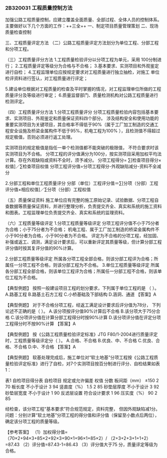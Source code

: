 ### 2B320031	工程质量控制方法
加强公路工程质量控制，应建立覆盖全面质量、全部过程、全体人员的控制体系。主要做好以下几个方面的工作：++三全++
一、制定项目质量管理策划
二、现场质量检查控制

三、工程质量评定方法
（二）公路工程质量评定方法划分为单位工程、分部工程和分项工程。

（三）工程质量评分方法
1.工程质量检验评分以分项工程为单元，采用 100分制进行；
2.工程质量评定等级分为合格与不合格；
3.基本要求、实测项目和外观鉴定进行自检；
4.工程监理单位应按规定要求对工程质量进行独立抽检，对施工  单位检评资料进行签认，对工程质量进行评定；

5.建设单位根据对工程质量的检查及平时掌握的情况，对工程监理单位所做的工程质量评分及等级进行审定；
6.质量监督部门、质量检测机构对公路工程质量进行检测评定。

（四）工程质量评分方法
1.分项工程质量评分
分项工程质量检验内容包括基本要求、实测项目、外观鉴定和质量保证资料四个部分。
涉及结构安全和使用功能的重要实测项目为关键项目，其合格率不得低于90%（属于工厂加工制造的交通工程安全设施及桥梁金属构件不低于95%，机电工程为100% ），且检测值不得超过规定极值，否则必须进行返工处理。

实测项目的规定极值是指任一单个检测值都不能突破的极限值， 不符合要求时该实测项目为不合格。
分项工程的评分值满分为100分，按实测项目采用加权平均法计算。存在外观缺陷或资料不全时，须予减分。
分项工程得分= ∑\[检查项目得分×权值]／∑检查项目权值
分项工程评分值=分项工程得分-外观缺陷减分-资料不全减分

2.分部工程和单位工程质量评分
分部（单位）工程评分值＝∑\[分项（分部）工程评分值×相应权值]／∑分项（分部）工程权值

（五）质量保证资料
施工单位应有完整的施工原始记录、试验数据、分项工程自查数据等质量保证资料，并进行整理分析，负责提交齐全、真实和系统的施工资料和图表。工程监理单位负责提交齐全、真实和系统的监理资料。

（六）工程质量等级评定
1.分项工程质量等级评定
分项工程评分值不小于75分者为合格；小于75分者为不合格； 机电工程、属于工厂加工制造的桥梁金属构件不小于90分者为合格，小于90分者为不合格。
评定为不合格的分项工程，经加固、补强或返工、调测，满足设计要求后，可以重新评定其质量等级，但计算分部工程评分值时按其复评分值的90%计算。

2.分部工程质量等级评定
所属各分项工程全部合格，则该分部工程评为合格；所属任一分项工程不合格，则该分部工程为不合格。
3.单位工程质量等级评定
所属各分部工程全部合格，则该单位工程评为合格；所属任一分部工程不合格，则该单位工程为不合格。

【典型例题】
按照一般建设项目工程的划分要求，下列属于单位工程的是
（	）。
A.路基工程
B.路基土石方工程
C.小桥基础及下部结构
D.涵洞、通道
【答案】A

【典型例题】
对于不合格分项工程，经返工满足设计要求后评分值为78分， 下列论述不正确的是（	）。
A.该分项按评分值90%计算后不合格
B.该分项大于75分合格
C.该分项评分值在计算分部工程得分时按90%计算
D.该分项评分值在评定分项工程得分时不按90%计算
【答案】A

【典型例题】
按《公路工程质量检验评定标准》JTG F80/1-2004进行质量评定时，工程质量等级评定分（	）。
A.合格、不合格
B.优良、中、不合格
C.优良、合格、不合格
D.中、不合格
【答案】A

【典型例题】
软基处理完成后，施工单位对“软土地基”分项工程按《公路工程质量检验评定标准》进行了自检，对7个实测项目按百分制进行评分、自检结果如表1：




表1	自检项目得分表
自检项目
规定或允许偏差
权值
分数
板间距（mm）
±150
2
70
板长度
不小于设计
3
94
竖直度（%）
1.5
2
85
砂垫层厚度
不小于设计
3
92
砂垫层宽度
不小于设计
1
90
反滤层设置
符合设计要求
1
96
压实度（%）
90
2
85


经检查，该分项工程“基本要求”符合规范规定，资料完整， 但因外观缺陷减1分。
问题：分别计算“软土地基”分项工程的得分值和评分值（保留至小数点后两位），确定该分项工程的质量等级。

【参考答案】
（1）加权得分值=
（70×2+94×3+85×2+92×3+90×1+96×1+85×2）/
（2+3+2+3+1+1+2）
=87.43
（2）评分值=87.43-1=86.43
（3）评分值大于75 分，质量评定等级为合格。